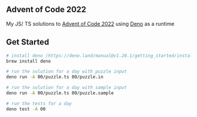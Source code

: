 ## Advent of Code 2022

My JS/ TS solutions to [Advent of Code 2022](https://adventofcode.com/2022)
using [Deno](https://deno.land/) as a runtime

## Get Started

```bash
# install deno (https://deno.land/manual@v1.28.1/getting_started/installation)
brew install deno

# run the solution for a day with puzzle input
deno run -A 00/puzzle.ts 00/puzzle.in

# run the solution for a day with sample input
deno run -A 00/puzzle.ts 00/puzzle.sample

# run the tests for a day
deno test -A 00
```

